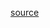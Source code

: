 [source](https://github.com/kossidts/react-stockcharts/blob/master/docs/lib/charts/CandleStickChartWithAnnotation.js)

<!-- , [codesandbox](https://codesandbox.io/s/github/rrag/react-stockcharts-examples2/tree/master/examples/CandleStickChartWithAnnotation) -->

